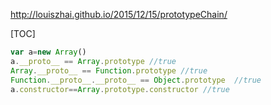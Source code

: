 http://louiszhai.github.io/2015/12/15/prototypeChain/




[TOC]

```javascript
var a=new Array()  
a.__proto__ == Array.prototype //true
Array.__proto__ == Function.prototype //true
Function.__proto__.__proto__ == Object.prototype  //true
a.constructor==Array.prototype.constructor //true

```


